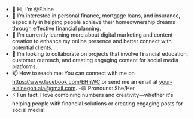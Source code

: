 - 👋 Hi, I’m @Elaine
- 👀 I’m interested in personal finance, mortgage loans, and insurance, especially in helping people achieve their homeownership dreams through effective financial planning.
- 🌱 I’m currently learning more about digital marketing and content creation to enhance my online presence and better connect with potential clients.
- 💞️ I’m looking to collaborate on projects that involve financial education, customer outreach, and creating engaging content for social media platforms.
- 📫 How to reach me: You can connect with me on https://www.facebook.com/EHnWC or send me an email at your-elainegoh.aia@gmail.com.
-😄 Pronouns: She/Her
- ⚡ Fun fact: I love combining numbers and creativity—whether it's helping people with financial solutions or creating engaging posts for social media!

<!---
ElaineGsw/ElaineGsw is a ✨ special ✨ repository because its `README.md` (this file) appears on your GitHub profile.
You can click the Preview link to take a look at your changes.
--->

